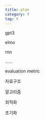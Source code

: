 ```yaml
---
title: plan
category: Y
tag: Y
---
```



gpt3

elmo

rnn

......

evaluation metric

자료구조

알고리즘

최적화

초기화

